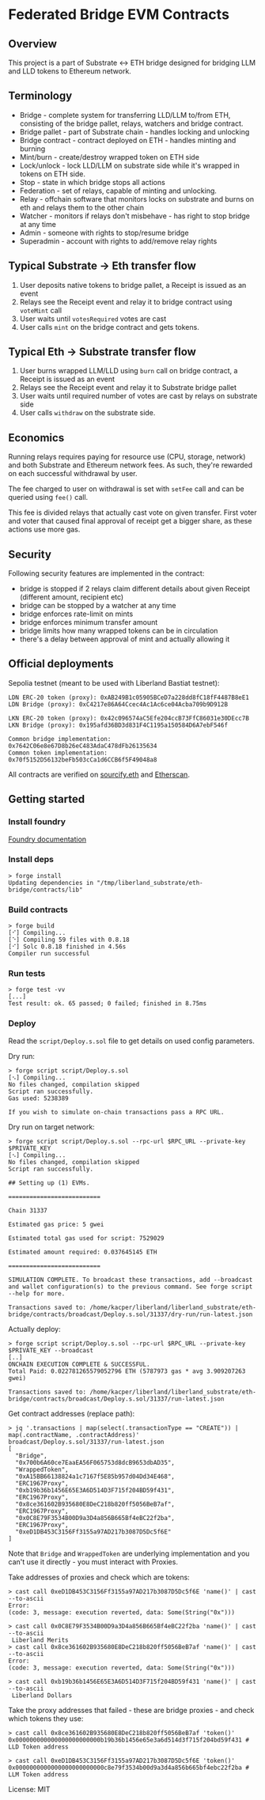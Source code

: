 # Federated Bridge EVM Contracts

## Overview

This project is a part of Substrate <-> ETH bridge designed for bridging LLM and
LLD tokens to Ethereum network.

## Terminology

* Bridge - complete system for transferring LLD/LLM to/from ETH, consisting of the bridge
  pallet, relays, watchers and bridge contract.
* Bridge pallet - part of Substrate chain - handles locking and unlocking
* Bridge contract - contract deployed on ETH - handles minting and burning
* Mint/burn - create/destroy wrapped token on ETH side
* Lock/unlock - lock LLD/LLM on substrate side while it's wrapped in tokens on ETH side.
* Stop - state in which bridge stops all actions
* Federation - set of relays, capable of minting and unlocking.
* Relay - offchain software that monitors locks on substrate and burns on eth and relays them to
  the other chain
* Watcher - monitors if relays don't misbehave - has right to stop bridge at any time
* Admin - someone with rights to stop/resume bridge
* Superadmin - account with rights to add/remove relay rights

## Typical Substrate -> Eth transfer flow

1. User deposits native tokens to bridge pallet, a Receipt is issued as an event
2. Relays see the Receipt event and relay it to bridge contract using `voteMint` call
3. User waits until `votesRequired` votes are cast
4. User calls `mint` on the bridge contract and gets tokens.

## Typical Eth -> Substrate transfer flow

1. User burns wrapped LLM/LLD using `burn` call on bridge contract, a Receipt is
   issued as an event
2. Relays see the Receipt event and relay it to Substrate bridge pallet
3. User waits until required number of votes are cast by relays on substrate side
4. User calls `withdraw` on the substrate side.

## Economics

Running relays requires paying for resource use (CPU, storage, network) and
both Substrate and Ethereum network fees. As such, they're rewarded on each
successful withdrawal by user.

The fee charged to user on withdrawal is set with `setFee` call and can be
queried using `fee()` call.

This fee is divided relays that actually cast vote on given transfer. First
voter and voter that caused final approval of receipt get a bigger share, as
these actions use more gas.

## Security

Following security features are implemented in the contract:
* bridge is stopped if 2 relays claim different details about given Receipt (different amount,
  recipient etc)
* bridge can be stopped by a watcher at any time
* bridge enforces rate-limit on mints
* bridge enforces minimum transfer amount
* bridge limits how many wrapped tokens can be in circulation
* there's a delay between approval of mint and actually allowing it

## Official deployments

Sepolia testnet (meant to be used with Liberland Bastiat testnet):

```
LDN ERC-20 token (proxy): 0xAB249B1c05905BCeD7a228dd8fC18fF4487B8eE1
LDN Bridge (proxy): 0xC4217e86A64Ccec4Ac1Ac6ce04Acba709b9D912B

LKN ERC-20 token (proxy): 0x42c096574aC5Efe204ccB73FfC86031e30DEcc7B
LKN Bridge (proxy): 0x195afd36BD3d831F4C1195a150584D6A7ebF546f

Common bridge implementation: 0x7642C06e8e67D8b26eC483AdaC478dFb26135634
Common token implementation: 0x70f5152D56132beFb503cCa1d6CCB6f5F49048a8
```

All contracts are verified on [sourcify.eth](https://sourcify.dev/) and [Etherscan](https://sepolia.etherscan.io/).

## Getting started

### Install foundry

[Foundry documentation](https://book.getfoundry.sh/getting-started/installation)

### Install deps

```
> forge install
Updating dependencies in "/tmp/liberland_substrate/eth-bridge/contracts/lib"
```

### Build contracts

```
> forge build
[⠊] Compiling...
[⠑] Compiling 59 files with 0.8.18
[⠊] Solc 0.8.18 finished in 4.56s
Compiler run successful
```

### Run tests

```
> forge test -vv
[...]
Test result: ok. 65 passed; 0 failed; finished in 8.75ms
```

### Deploy

Read the `script/Deploy.s.sol` file to get details on used config parameters.

Dry run:
```
> forge script script/Deploy.s.sol
[⠢] Compiling...
No files changed, compilation skipped
Script ran successfully.
Gas used: 5238389

If you wish to simulate on-chain transactions pass a RPC URL.
```

Dry run on target network:
```
> forge script script/Deploy.s.sol --rpc-url $RPC_URL --private-key $PRIVATE_KEY
[⠢] Compiling...
No files changed, compilation skipped
Script ran successfully.

## Setting up (1) EVMs.

==========================

Chain 31337

Estimated gas price: 5 gwei

Estimated total gas used for script: 7529029

Estimated amount required: 0.037645145 ETH

==========================

SIMULATION COMPLETE. To broadcast these transactions, add --broadcast and wallet configuration(s) to the previous command. See forge script --help for more.

Transactions saved to: /home/kacper/liberland/liberland_substrate/eth-bridge/contracts/broadcast/Deploy.s.sol/31337/dry-run/run-latest.json
```

Actually deploy:
```
> forge script script/Deploy.s.sol --rpc-url $RPC_URL --private-key $PRIVATE_KEY --broadcast
[..]
ONCHAIN EXECUTION COMPLETE & SUCCESSFUL.
Total Paid: 0.022781265579052796 ETH (5787973 gas * avg 3.909207263 gwei)

Transactions saved to: /home/kacper/liberland/liberland_substrate/eth-bridge/contracts/broadcast/Deploy.s.sol/31337/run-latest.json
```

Get contract addresses (replace path):
```
> jq '.transactions | map(select(.transactionType == "CREATE")) | map(.contractName, .contractAddress)' broadcast/Deploy.s.sol/31337/run-latest.json
[
  "Bridge",
  "0x700b6A60ce7EaaEA56F065753d8dcB9653dbAD35",
  "WrappedToken",
  "0xA15BB66138824a1c7167f5E85b957d04Dd34E468",
  "ERC1967Proxy",
  "0xb19b36b1456E65E3A6D514D3F715f204BD59f431",
  "ERC1967Proxy",
  "0x8ce361602B935680E8DeC218b820ff5056BeB7af",
  "ERC1967Proxy",
  "0x0C8E79F3534B00D9a3D4a856B665Bf4eBC22f2ba",
  "ERC1967Proxy",
  "0xeD1DB453C3156Ff3155a97AD217b3087D5Dc5f6E"
]
```
Note that `Bridge` and `WrappedToken` are underlying implementation and you can't use it directly - you must interact with Proxies.

Take addresses of proxies and check which are tokens:
```
> cast call 0xeD1DB453C3156Ff3155a97AD217b3087D5Dc5f6E 'name()' | cast --to-ascii
Error: 
(code: 3, message: execution reverted, data: Some(String("0x")))

> cast call 0x0C8E79F3534B00D9a3D4a856B665Bf4eBC22f2ba 'name()' | cast --to-ascii
 Liberland Merits
> cast call 0x8ce361602B935680E8DeC218b820ff5056BeB7af 'name()' | cast --to-ascii
Error: 
(code: 3, message: execution reverted, data: Some(String("0x")))

> cast call 0xb19b36b1456E65E3A6D514D3F715f204BD59f431 'name()' | cast --to-ascii
 Liberland Dollars
```

Take the proxy addresses that failed - these are bridge proxies - and check which tokens they use:
```
> cast call 0x8ce361602B935680E8DeC218b820ff5056BeB7af 'token()'
0x000000000000000000000000b19b36b1456e65e3a6d514d3f715f204bd59f431 # LLD Token address

> cast call 0xeD1DB453C3156Ff3155a97AD217b3087D5Dc5f6E 'token()'
0x0000000000000000000000000c8e79f3534b00d9a3d4a856b665bf4ebc22f2ba # LLM Token address
```

License: MIT
